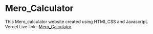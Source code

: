 # Mero_Calculator
This Mero_calculator website created using HTML,CSS and Javascript.
Vercel Live link:-[Mero_Calculator](https://mero-calculator.vercel.app/)
